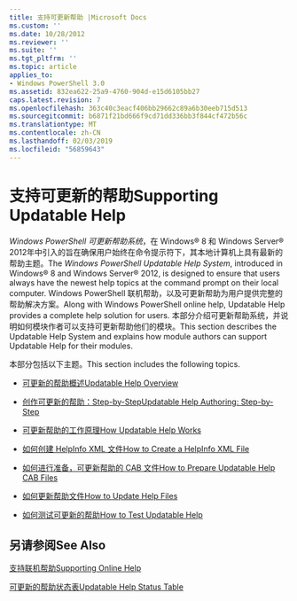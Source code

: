 ```yaml
---
title: 支持可更新帮助 |Microsoft Docs
ms.custom: ''
ms.date: 10/28/2012
ms.reviewer: ''
ms.suite: ''
ms.tgt_pltfrm: ''
ms.topic: article
applies_to:
- Windows PowerShell 3.0
ms.assetid: 832ea622-25a9-4760-904d-e15d6105bb27
caps.latest.revision: 7
ms.openlocfilehash: 363c40c3eacf406bb29662c89a6b30eeb715d513
ms.sourcegitcommit: b6871f21bd666f9cd71dd336bb3f844cf472b56c
ms.translationtype: MT
ms.contentlocale: zh-CN
ms.lasthandoff: 02/03/2019
ms.locfileid: "56859643"
---
```

# <a name="supporting-updatable-help"></a><span data-ttu-id="f2d69-102">支持可更新的帮助</span><span class="sxs-lookup"><span data-stu-id="f2d69-102">Supporting Updatable Help</span></span>

<span data-ttu-id="f2d69-103">*Windows PowerShell 可更新帮助系统*，在 Windows® 8 和 Windows Server® 2012年中引入的旨在确保用户始终在命令提示符下，其本地计算机上具有最新的帮助主题。</span><span class="sxs-lookup"><span data-stu-id="f2d69-103">The *Windows PowerShell Updatable Help System*, introduced in Windows® 8 and Windows Server® 2012, is designed to ensure that users always have the newest help topics at the command prompt on their local computer.</span></span> <span data-ttu-id="f2d69-104">Windows PowerShell 联机帮助，以及可更新帮助为用户提供完整的帮助解决方案。</span><span class="sxs-lookup"><span data-stu-id="f2d69-104">Along with Windows PowerShell online help, Updatable Help provides a complete help solution for users.</span></span> <span data-ttu-id="f2d69-105">本部分介绍可更新帮助系统，并说明如何模块作者可以支持可更新帮助他们的模块。</span><span class="sxs-lookup"><span data-stu-id="f2d69-105">This section describes the Updatable Help System and explains how module authors can support Updatable Help for their modules.</span></span>

<span data-ttu-id="f2d69-106">本部分包括以下主题。</span><span class="sxs-lookup"><span data-stu-id="f2d69-106">This section includes the following topics.</span></span>

- [<span data-ttu-id="f2d69-107">可更新的帮助概述</span><span class="sxs-lookup"><span data-stu-id="f2d69-107">Updatable Help Overview</span></span>](./updatable-help-overview.md)

- [<span data-ttu-id="f2d69-108">创作可更新的帮助：Step-by-Step</span><span class="sxs-lookup"><span data-stu-id="f2d69-108">Updatable Help Authoring: Step-by-Step</span></span>](./updatable-help-authoring-step-by-step.md)

- [<span data-ttu-id="f2d69-109">可更新帮助的工作原理</span><span class="sxs-lookup"><span data-stu-id="f2d69-109">How Updatable Help Works</span></span>](./how-updatable-help-works.md)

- [<span data-ttu-id="f2d69-110">如何创建 HelpInfo XML 文件</span><span class="sxs-lookup"><span data-stu-id="f2d69-110">How to Create a HelpInfo XML File</span></span>](./how-to-create-a-helpinfo-xml-file.md)

- [<span data-ttu-id="f2d69-111">如何进行准备，可更新帮助的 CAB 文件</span><span class="sxs-lookup"><span data-stu-id="f2d69-111">How to Prepare Updatable Help CAB Files</span></span>](./how-to-prepare-updatable-help-cab-files.md)

- [<span data-ttu-id="f2d69-112">如何更新帮助文件</span><span class="sxs-lookup"><span data-stu-id="f2d69-112">How to Update Help Files</span></span>](./how-to-update-help-files.md)

- [<span data-ttu-id="f2d69-113">如何测试可更新的帮助</span><span class="sxs-lookup"><span data-stu-id="f2d69-113">How to Test Updatable Help</span></span>](./how-to-test-updatable-help.md)

## <a name="see-also"></a><span data-ttu-id="f2d69-114">另请参阅</span><span class="sxs-lookup"><span data-stu-id="f2d69-114">See Also</span></span>

[<span data-ttu-id="f2d69-115">支持联机帮助</span><span class="sxs-lookup"><span data-stu-id="f2d69-115">Supporting Online Help</span></span>](./supporting-online-help.md)

[<span data-ttu-id="f2d69-116">可更新的帮助状态表</span><span class="sxs-lookup"><span data-stu-id="f2d69-116">Updatable Help Status Table</span></span>](https://www.microsoft.com/en-us/itpro/windows)